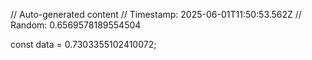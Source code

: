 // Auto-generated content
// Timestamp: 2025-06-01T11:50:53.562Z
// Random: 0.6569578189554504

const data = 0.7303355102410072;
